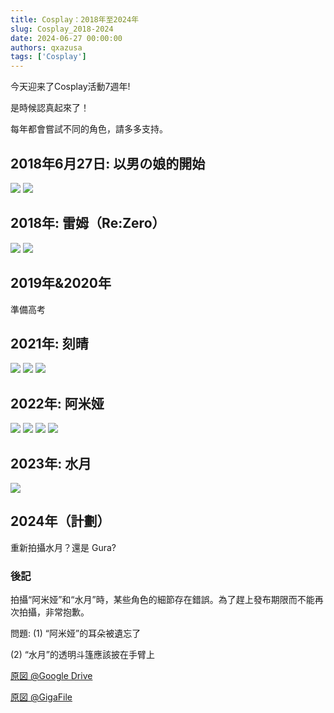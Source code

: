 ```yaml
---
title: Cosplay：2018年至2024年
slug: Cosplay_2018-2024
date: 2024-06-27 00:00:00
authors: qxazusa
tags: ['Cosplay']
---
```

今天迎来了Cosplay活動7週年!

是時候認真起來了！
<!--truncate-->
每年都會嘗試不同的角色，請多多支持。

## 2018年6月27日: 以男の娘的開始
![](https://static.qxazusa.xyz/docusaurus/image/C_2018-2023/20180627_130721_F.jpg?x-image-process=style/webp)
![](https://static.qxazusa.xyz/docusaurus/image/C_2018-2023/20180627_155700_F.jpg?x-image-process=style/webp)

## 2018年: 雷姆（Re:Zero）
![](https://static.qxazusa.xyz/docusaurus/image/C_2018-2023/20180702_181900_REM_EDITED.jpg?x-image-process=style/webp)
![](https://static.qxazusa.xyz/docusaurus/image/C_2018-2023/20180702_183100_REM.jpg?x-image-process=style/webp)

## 2019年&2020年
準備高考

## 2021年: 刻晴
![](https://static.qxazusa.xyz/docusaurus/image/C_2018-2023/20210802_084240_KeiQing.jpg?x-image-process=style/webp)
![](https://static.qxazusa.xyz/docusaurus/image/C_2018-2023/20210802_084246_KeiQing_EDITED.jpg?x-image-process=style/webp)
![](https://static.qxazusa.xyz/docusaurus/image/C_2018-2023/20210802_085232_KeiQing_REEDITED.jpg?x-image-process=style/webp)

## 2022年: 阿米娅
![](https://static.qxazusa.xyz/docusaurus/image/C_2018-2023/20220223_161738_Amiya_EDITED.jpg?x-image-process=style/webp)
![](https://static.qxazusa.xyz/docusaurus/image/C_2018-2023/20220223_162912_Amiya_REEDITED.jpg?x-image-process=style/webp)
![](https://static.qxazusa.xyz/docusaurus/image/C_2018-2023/20220223_162940_Amiya.jpg?x-image-process=style/webp)
![](https://static.qxazusa.xyz/docusaurus/image/C_2018-2023/20220223_163708_Amiya_EDITED.jpg?x-image-process=style/webp)

## 2023年: 水月
![](https://static.qxazusa.xyz/docusaurus/image/C_2018-2023/20230424_153729_Mizuki.jpg?x-image-process=style/webp)

## 2024年（計劃）
重新拍攝水月？還是 Gura?

### 後記

拍攝“阿米娅”和“水月”時，某些角色的細節存在錯誤。為了趕上發布期限而不能再次拍攝，非常抱歉。

問題: (1) “阿米娅”的耳朵被遺忘了

(2) “水月”的透明斗篷應該披在手臂上

[原図 @Google Drive](https://drive.google.com/drive/folders/1JqVYpC6sxBuaKcsRj1xKC4hgvlO2XYjk?usp=sharing)

[原図 @GigaFile](https://100.gigafile.nu/1004-d1710833b5d534fc5deb3d24d893fe2a6)
